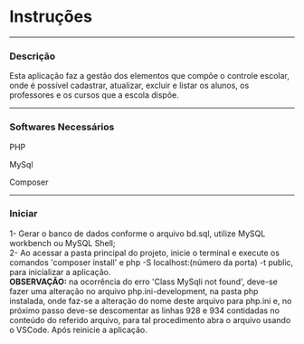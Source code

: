 <h1>Instruções</h1>
<hr>
<h3>Descrição</h3>

Esta aplicação faz a gestão dos elementos que compõe o controle escolar, onde é possível cadastrar, atualizar, excluir e listar os alunos, os professores e os cursos que a escola dispõe. 

<hr>
<h3>Softwares Necessários</h3>

PHP

MySql

Composer

<hr>
<h3>Iniciar</h3>

1- Gerar o banco de dados conforme o arquivo bd.sql, utilize MySQL workbench ou MySQL Shell;
<br>
2- Ao acessar a pasta principal do projeto, inicie o terminal e execute os comandos 'composer install' e php -S localhost:(número da porta) -t public, para inicializar a aplicação.
<br>
<b>OBSERVAÇÃO:</b>  na ocorrência do erro 'Class MySqli not found', deve-se fazer uma alteração no arquivo php.ini-development, na pasta php instalada, onde faz-se a alteração do nome deste arquivo para php.ini e, no próximo passo deve-se descomentar as linhas 928 e 934 contidadas no conteúdo do referido arquivo, para tal procedimento abra o arquivo usando o VSCode. Após reinicie a aplicação.





